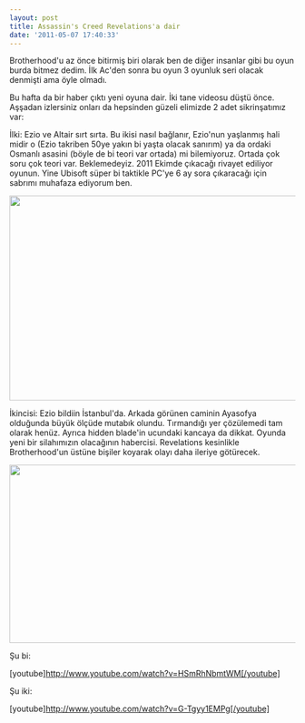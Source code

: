 ```yaml
---
layout: post
title: Assassin's Creed Revelations'a dair
date: '2011-05-07 17:40:33'
---
```


Brotherhood'u az önce bitirmiş biri olarak ben de diğer insanlar gibi bu oyun burda bitmez dedim. İlk Ac'den sonra bu oyun 3 oyunluk seri olacak denmişti ama öyle olmadı.

Bu hafta da bir haber çıktı yeni oyuna dair. İki tane videosu düştü önce. Aşşadan izlersiniz onları da hepsinden güzeli elimizde 2 adet sikrinşatımız var:

İlki: Ezio ve Altair sırt sırta. Bu ikisi nasıl bağlanır, Ezio'nun yaşlanmış hali midir o (Ezio takriben 50ye yakın bi yaşta olacak sanırım) ya da ordaki Osmanlı asasini (böyle de bi teori var ortada) mi bilemiyoruz. Ortada çok soru çok teori var. Beklemedeyiz. 2011 Ekimde çıkacağı rivayet ediliyor oyunun. Yine Ubisoft süper bi taktikle PC'ye 6 ay sora çıkaracağı için sabrımı muhafaza ediyorum ben.

<a href="http://devdala.files.wordpress.com/2011/05/gami_218_cov_a.jpg"><img class="aligncenter" src="http://devdala.files.wordpress.com/2011/05/gami_218_cov_a.jpg" alt="" width="609" height="360" /></a>

İkincisi: Ezio bildiin İstanbul'da. Arkada görünen caminin Ayasofya olduğunda büyük ölçüde mutabık olundu. Tırmandığı yer çözülemedi tam olarak henüz. Ayrıca hidden blade'in ucundaki kancaya da dikkat. Oyunda yeni bir silahımızın olacağının habercisi. Revelations kesinlikle Brotherhood'un üstüne bişiler koyarak olayı daha ileriye götürecek.

<a href="http://devdala.files.wordpress.com/2011/05/1920x1080_ac_screen.jpg"><img class="aligncenter" src="http://devdala.files.wordpress.com/2011/05/1920x1080_ac_screen.jpg" alt="" width="558" height="313" /></a>

Şu bi:

[youtube]http://www.youtube.com/watch?v=HSmRhNbmtWM[/youtube]

Şu iki:

[youtube]http://www.youtube.com/watch?v=G-Tgyy1EMPg[/youtube]